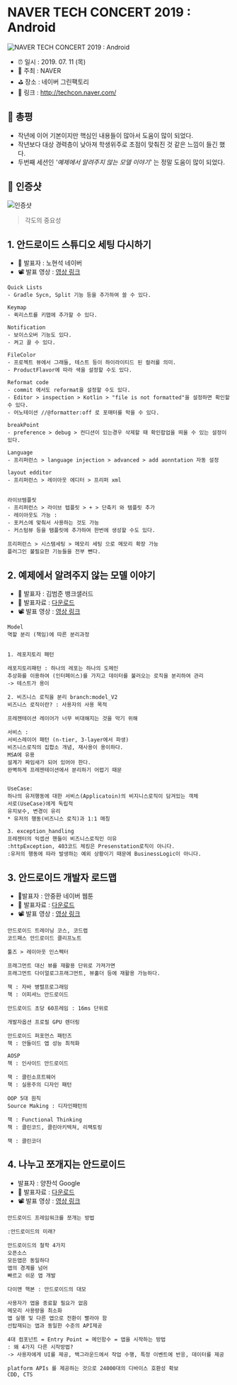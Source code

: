 # NAVER TECH CONCERT 2019 : Android

![NAVER TECH CONCERT 2019 : Android](image.jpg)

- ⏰ 일시 : 2019. 07. 11 (목)
- 💁 주최 : NAVER
- ⛳ 장소 : 네이버 그린팩토리
- 🔗 링크 : http://techcon.naver.com/

## 👏 총평 

- 작년에 이어 기본이지만 핵심인 내용들이 많아서 도움이 많이 되었다.
- 작년보다 대상 경력층이 낮아져 학생위주로 초점이 맞춰진 것 같은 느낌이 들긴 했다.
- 두번째 세션인 *'예제에서 알려주지 않는 모델 이야기'* 는 정말 도움이 많이 되었다.

## 📸 인증샷

![인증샷](self.jpg)
> 각도의 중요성

## 1. 안드로이드 스튜디오 세팅 다시하기

- 🎤 발표자 : 노현석 네이버
- 📽️ 발표 영상 : [영상 링크](https://tv.naver.com/v/9329709)

```
Quick Lists
- Gradle Sycn, Split 기능 등을 추가하여 쓸 수 있다. 

Keymap
- 퀵리스트를 키맵에 추가할 수 있다.

Notification
- 보이스오버 기능도 있다. 
- 켜고 끌 수 있다.

FileColor
- 프로젝트 뷰에서 그래들, 테스트 등이 하이라이티드 된 컬러를 의미.
- ProductFlavor에 따라 색을 설정할 수도 있다. 

Reformat code
- commit 에서도 reformat을 설정할 수도 있다. 
- Editor > inspection > Kotlin > "file is not formatted"을 설정하면 확인할 수 있다.
- 어노테이션 //@formatter:off 로 포매터를 막을 수 있다. 

breakPoint
- preference > debug > 컨디션이 있는경우 삭제할 때 확인팝업을 띄울 수 있는 설정이 있다.

Language
- 프리퍼런스 > language injection > advanced > add aonntation 자동 설정 

layout edditor 
- 프리퍼런스 > 레이아웃 에디터 > 프리퍼 xml


라이브템플릿
- 프리퍼런스 > 라이브 텝플릿 > + > 단축키 와 템플릿 추가
- 레이아웃도 가능 : 
- 포커스에 맞춰서 사용하는 것도 가능
- 커스텀뷰 등을 탬플릿에 추가하여 한번에 생성할 수도 있다.

프리퍼런스 > 시스템세팅 > 메모리 세팅 으로 메모리 확장 가능
플러그인 불필요한 기능들을 전부 뺀다.
```

## 2. 예제에서 알려주지 않는 모델 이야기

- 🎤 발표자 : 김범준 뱅크샐러드
- 📎 발표자료 : [다운로드](https://www.slideshare.net/NaverEngineering/techcon-2019-mobile-android-model)
- 📽️ 발표 영상 : [영상 링크](https://tv.naver.com/v/9329728)

```
Model 
역할 분리 (책임)에 따른 분리과정


1. 레포지토리 패턴

레포지토리패턴 : 하나의 레포는 하나의 도메인
추상화를 이용하여 (인터페이스)를 가지고 데이터를 불러오는 로직을 분리하여 관리
-> 테스트가 용이

2. 비즈니스 로직을 분리 branch:model_V2
비즈니스 로직이란? : 사용자의 사용 목적

프레젠테이션 레이어가 너무 비대해지는 것을 막기 위해

서비스 : 
서비스레이어 패턴 (n-tier, 3-layer에서 파생)
비즈니스로직의 집합소 개념, 재사용이 용이하다.
MSA에 유용
설계가 짜임새가 되어 있어야 한다.
완벽하게 프레젠테이션에서 분리하기 어렵기 때문


UseCase:
하나의 유저행동에 대한 서비스(Applicatoin)의 비지니스로직이 담겨있는 객체
서로(UseCase)에게 독립적
유지보수, 변경이 유리
* 유저의 행동(비즈니스 로직)과 1:1 매칭

3. exception_handling 
프레젠터의 익셉션 핸들이 비즈니스로직인 이유 
:httpException, 403코드 체킹은 Presenstation로직이 아니다.
:유저의 행동에 따라 발생하는 예외 상황이기 때문에 BusinessLogic이 아니다.
```

## 3. 안드로이드 개발자 로드맵

- 🎤발표자 : 안중환 네이버 웹툰
- 📎 발표자료 : [다운로드](https://www.slideshare.net/NaverEngineering/techcon-2019-mobile-android3)
- 📽️ 발표 영상 : [영상 링크](https://tv.naver.com/v/9329737)

```
안드로이드 트레이닝 코스, 코드랩
코드패스 안드로이드 클리프노트

툴즈 > 레이아웃 인스펙터

프래그먼트 대신 뷰를 재활용 단위로 가져가면
프래그먼트 다이얼로그프래그먼트, 뷰홀더 등에 재활용 가능하다.

책 : 자바 병렬프로그래밍
책 : 이피셔느 안드로이드

안드로이드 초당 60프레임 : 16ms 단위로 

개발자옵션 프로필 GPU 렌더링

안드로이드 퍼포먼스 패턴즈 
책 : 안들이드 앱 성능 최적화 

AOSP 
책 : 인사이드 안드로이드

책 : 클린소프트웨어
책 : 실용주의 디자인 패턴

OOP 5대 원칙
Source Making : 디자인패턴의 

책 : Functional Thinking 
책 : 클린코드, 클린아키텍쳐, 리팩토링

책 : 클린코더
```

## 4. 나누고 쪼개지는 안드로이드

- 발표자 : 양찬석 Google
- 📎 발표자료 : [다운로드](https://www.slideshare.net/NaverEngineering/techcon-2019-mobile-android4)
- 📽️ 발표 영상 : [영상 링크](https://tv.naver.com/v/9329746)

```
안드로이드 프레임워크를 쪼개는 방법

:안드로이드의 미래?

안드로이드의 철학 4가지 
오픈소스 
모든앱은 동일하다
앱의 경계를 넘어
빠르고 쉬운 앱 개발 

다이앤 핵본 : 안드로이드의 대모

사용자가 앱을 종료할 필요가 없음
메모리 사용량을 최소화
앱 실행 및 다른 앱으로 전환이 빨라야 함
선탑재되는 앱과 동일한 수준의 API제공

4대 컴포넌트 = Entry Point = 메인함수 = 앱을 시작하는 방법
: 왜 4가지 다른 시작방법?
-> 사용자에게 UI를 제공, 백그라운드에서 작업 수행, 특정 이벤트에 반응, 데이터를 제공

platform APIs 를 제공하는 것으로 24000대의 디바이스 호환성 확보
CDD, CTS
```
